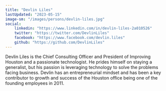 ```yaml
---
title: "Devlin Liles"
lastUpdated: "2023-05-15"
image-sm: "/images/persons/devlin-liles.jpg"
social:
    linkedin: "https://www.linkedin.com/in/devlin-liles-2a010526"
    twitter: "https://twitter.com/DevlinLiles"
    facebook: "https://www.facebook.com/devlin.liles"
    github: "https://github.com/DevlinLiles"
---
```


Devlin Liles is the Chief Consulting Officer and President of Improving Houston and a passionate technologist. He prides himself on staying a generalist, but his passion is leveraging technology to solve the problems facing business. Devlin has an entrepreneurial mindset and has been a key contributor to growth and success of the Houston office being one of the founding employees in 2011. 
